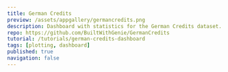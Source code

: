 ```yaml
---
title: German Credits
preview: /assets/appgallery/germancredits.png
description: Dashboard with statistics for the German Credits dataset.
repo: https://github.com/BuiltWithGenie/GermanCredits
tutorial: /tutorials/german-credits-dashboard
tags: [plotting, dashboard]
published: true
navigation: false
---
```

